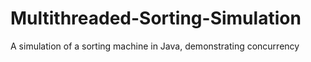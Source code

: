 # Multithreaded-Sorting-Simulation
A simulation of a sorting machine in Java, demonstrating concurrency

